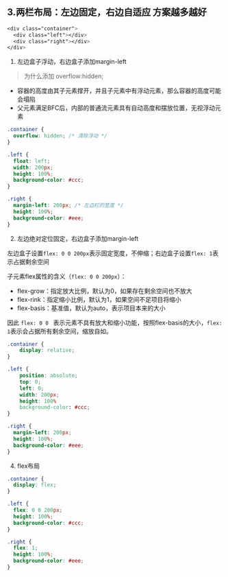 ## 3.两栏布局：左边固定，右边自适应 方案越多越好
~~~css
<div class="container">
  <div class="left"></div>
  <div class="right"></div>
</div>
~~~
1. 左边盒子浮动，右边盒子添加margin-left

> 为什么添加 overflow:hidden;

+ 容器的高度由其子元素撑开，并且子元素中有浮动元素，那么容器的高度可能会塌陷
+ 父元素满足BFC后，内部的普通流元素具有自动高度和摆放位置，无视浮动元素

~~~css
.container {
  overflow: hidden; /* 清除浮动 */
}

.left {
  float: left;
  width: 200px;
  height: 100%;
  background-color: #ccc;
}

.right {
  margin-left: 200px; /* 左边栏的宽度 */
  height: 100%;
  background-color: #eee;
}
~~~
2. 左边绝对定位固定，右边盒子添加margin-left

左边盒子设置`flex: 0 0 200px`表示固定宽度，不伸缩；右边盒子设置`flex: 1`表示占据剩余空间

子元素flex属性的含义（`flex: 0 0 200px`）：
+ flex-grow：指定放大比例，默认为0，如果存在剩余空间也不放大
+ flex-rink：指定缩小比例，默认为1，如果空间不足项目将缩小
+ flex-basis：基准值，默认为auto，表示项目本来的大小

因此 `flex: 0 0 ` 表示元素不具有放大和缩小功能，按照flex-basis的大小，`flex: 1`表示会占据所有剩余空间，缩放自如。
~~~css
.container {
    display: relative;
}

.left {
    position: absolute;
    top: 0;
    left: 0;
    width: 200px;
    height: 100%
    background-color: #ccc;
}

.right {
  margin-left: 200px; 
  height: 100%;
  background-color: #eee;
}
~~~
4. flex布局
~~~css
.container {
  display: flex;
}

.left {
  flex: 0 0 200px;
  height: 100%;
  background-color: #ccc;
}

.right {
  flex: 1;
  height: 100%;
  background-color: #eee;
}
~~~


